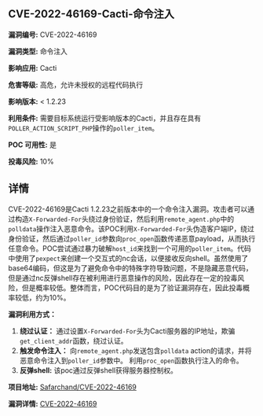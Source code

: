 ## CVE-2022-46169-Cacti-命令注入

**漏洞编号:** CVE-2022-46169

**漏洞类型:** 命令注入

**影响应用:** Cacti

**危害等级:** 高危，允许未授权的远程代码执行

**影响版本:** < 1.2.23

**利用条件:** 需要目标系统运行受影响版本的Cacti，并且存在具有`POLLER_ACTION_SCRIPT_PHP`操作的`poller_item`。

**POC 可用性:** 是

**投毒风险:** 10%

## 详情

CVE-2022-46169是Cacti 1.2.23之前版本中的一个命令注入漏洞。攻击者可以通过构造`X-Forwarded-For`头绕过身份验证，然后利用`remote_agent.php`中的`polldata`操作注入恶意命令。该POC利用`X-Forwarded-For`头伪造客户端IP，绕过身份验证，然后通过`poller_id`参数向`proc_open`函数传递恶意payload，从而执行任意命令。POC尝试通过暴力破解`host_id`来找到一个可用的`poller_item`。代码中使用了`pexpect`来创建一个交互式的nc会话，以便接收反向shell。虽然使用了base64编码，但这是为了避免命令中的特殊字符导致问题，不是隐藏恶意代码，但是通过nc反弹shell存在被利用进行恶意操作的风险，因此存在一定的投毒风险，但是概率较低。整体而言，POC代码目的是为了验证漏洞存在，因此投毒概率较低，约为10%。

**漏洞利用方式：**

1.  **绕过认证：** 通过设置`X-Forwarded-For`头为Cacti服务器的IP地址，欺骗`get_client_addr`函数，绕过认证。
2.  **触发命令注入：**  向`remote_agent.php`发送包含`polldata` action的请求，并将恶意命令注入到`poller_id`参数中。  利用`proc_open`函数执行注入的命令。
3. **反弹shell:** 该poc通过反弹shell获得服务器控制权。

**项目地址:** [Safarchand/CVE-2022-46169](https://github.com/Safarchand/CVE-2022-46169)

**漏洞详情:** [CVE-2022-46169](https://nvd.nist.gov/vuln/detail/CVE-2022-46169)